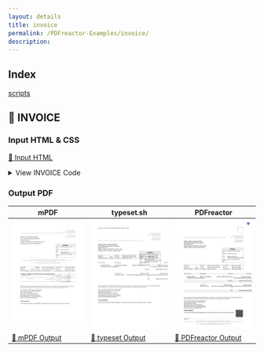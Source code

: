 ```yaml
---
layout: details
title: invoice
permalink: /PDFreactor-Examples/invoice/
description: 
---
```


## Index
<div class="boxes">
                            <a href="/compare.html2pdf.tools/PDFreactor-Examples/invoice/scripts/">
                                scripts
                            </a>
</div>

## 🔬 INVOICE

### Input HTML & CSS

[📄 Input HTML](https://raw.githubusercontent.com/azettl/compare.html2pdf.tools/master//html/PDFreactor%20Examples/invoice/invoice.html)

<details>
    <summary>
        View INVOICE Code
    </summary>
    <pre><code class="hljs xml"><span class="hljs-meta">&lt;!DOCTYPE <span class="hljs-meta-keyword">html</span>&gt;</span>
<span class="hljs-tag">&lt;<span class="hljs-name">html</span> <span class="hljs-attr">lang</span>=<span class="hljs-string">"en-US"</span>&gt;</span>
<span class="hljs-tag">&lt;<span class="hljs-name">head</span>&gt;</span>
    <span class="hljs-tag">&lt;<span class="hljs-name">title</span>&gt;</span>Corporate Invoice<span class="hljs-tag">&lt;/<span class="hljs-name">title</span>&gt;</span>
    <span class="hljs-tag">&lt;<span class="hljs-name">meta</span> <span class="hljs-attr">charset</span>=<span class="hljs-string">"utf-8"</span>/&gt;</span>
    <span class="hljs-tag">&lt;<span class="hljs-name">style</span>&gt;</span>@media print {

        @page:first {
        
            @top-right {
                content: none;
            }
            @top-left {
                content: none;
            }
        }
        
        @page {
            margin: 2cm 2.5cm 3cm 2.5cm;
            
            @top-left {
                content: element(headerIdentifier);
                vertical-align: bottom;
            }
            @bottom-left {
                content: element(footerIdentifier);
                vertical-align: top;
                width: 100%;
            }
            @bottom-right {
                content: element(companyIdentifier);
                vertical-align: top;
                margin-top: 4mm;
                width: 100%;
            }
        }
    }
    
    @-ro-preferences {
        page-layout: 1 column;
        initial-zoom: fit-page;
    }
    
    div.spacing {
        margin-top: 1.2em;
    }
    
    div.footer, div.header {
        font: 9pt arial, sans-serif;
        width: 100%;
    }
    
    div.footer {
        position: running(footerIdentifier);
    }
    
    div.header {
        position: running(headerIdentifier);
    }
    
    p.companyinfo {
        position: running(companyIdentifier);
    }
    
    div.header table {
        position: relative;
    }
    
    div.footer table, div.footer p {
        position: relative;
    }
    
    
    table.header-footer {
        padding: 0pt;
        text-align: right;
        border-collapse: collapse;
        background: #F8F8F8;
        width: 100%;
    }
    
    table.header-footer td:first-child {
        text-align: left;
    }
    
    table.header-footer td.subtotaltext {
        padding-right: 1.7em;
    }
    
    table.header-footer td.subtotaltext {
        position: absolute;
        right: 11.5em;
    }
    
    table.header-footer td.currency {
        position: absolute;
        right: 7em;
    }
    
    table.header-footer td.subtotal {
        position: absolute;
        right: 1.5em;
    }
    
    div.header td.subtotal::before {
        content: string(sum, start);
    }
    
    div.header td.invoicetext {
        width: 16cm;
    }
    
    div.header td.invoicetext::before {
        content: string(invoice, start);
    }
    
    div.header td.subtotaltext::before {
        content: string(subtotaltext, start);
    }
    
    div.header td.currency::before {
        content: string(currency, start);
    }
    
    div.footer td.subtotaltext::before {
        content: string(subtotaltext, last);
    }
    
    div.footer td.currency::before {
        content: string(currency, last);
    }
    
    
    div.footer td.subtotal::before {
        content: string(sum, last);
    }
    
    div.footer td.pagecounter::before {
        content: "Page " counter(page) "/" counter(pages);
    }
    
    p.companyinfo {
        background: white;
        border: 0.75pt solid white;
    }
    
    p.companyinfo {
        font: 6pt arial, sans-serif;
        color: #7F7F7F;
        text-align: center;
    }
                
    barcode {
        -ro-replacedelement: barcode;
    }
    
    img.logo {
        height: 42pt;
        margin-bottom: 20pt;
    }
    
    div.companyinformation {
        text-align: right;
        font: 6pt arial, sans-serif;
        color: #7F7F7F;
    }
    
    div.addressline {
        font: 6pt arial, sans-serif;
        color: #7F7F7F;
        margin-bottom: 20pt;
        margin-top: -40pt;
    }
    
    div.recipient {
        font: 10pt arial, sans-serif;
    }
    
    div.descbox {
        float: right;
        width: 160pt;
        font: 8pt arial, sans-serif;
    }
    
    div.descboxheader {
        background-color: #F0F0F0;
        border: 0.75pt solid #777;
        text-align: center;
        font: bold 12pt arial, sans-serif;
    }
    
    div.descboxcontent {
        border-left: 0.75pt solid #777;
        border-bottom: 0.75pt solid #777;
        border-right: 0.75pt solid #777;
    }
    
    div.infotable {
        border: 0.75pt solid #777;
        margin-top: 0.5cm;
        margin-bottom: 0.5cm;
    }
    
    table.infotable {
        font: 8pt arial, sans-serif;
        width: 100%;
    }
    
    hr.floated {
        visibility: hidden;
        float: left;
    }
    
    table.postable {
        font: 9pt arial, sans-serif;
        width: 100%;
        border-collapse: separate;
        border-spacing: 0pt 10pt;
        margin-bottom: 5pt;
    }
    
    table.postable tbody tr:not(.postfooter ):nth-child(even) {
        background-color: #FAFAFA;
    }
    
    table.postable tr {
        break-inside: avoid;
    }
    
    hr.invisible {
        visibility: hidden;
        background: #fff;
        color: #fff;
        clear: both;
        margin: 0;
    }
    
    tr.postheader {
        background-color: #F0F0F0;
        padding: 4pt;
    }
    
    tr.transfer&gt;td:first-child {
        overflow: hidden;
    }
    
    tr.tansfer&gt;td {
        background-color: #F0F0F0;
        padding: 4pt;
    }
    
    tr.postheader td {
        white-space: nowrap;
    }
    
    tr.postfooter {
        background-color: #F0F0F0;
        padding: 4pt;
    }
    
    tr.postfootercontent {
        background-color: white;
    }
    
    td {
        vertical-align: top;
    }
    
    td.subtotal {
        text-align: right;
        padding-right: 5pt;
        font-weight: bold;
    }
    
    td.total {
        background-color: #fff !important;
        border: 0.75pt solid black;
        text-align: right;
        padding-right: 5pt;
        font-weight: bold;
    }
    
    td.right {
        text-align: right;
        width: 5em;
        padding-right: 0.5em;
    }
    
    p {
        font: 8pt arial, sans-serif;
    }
    
    p.terms {
        font-weight: bold;
        text-decoration: underline;
        font-style: italic;
    }
    
    body.main {
        string-set: subtotaltext "", sum "", currency "";
        counter-reset: position;
    }
    
    div.sum-subtotal {
        string-set: sum self;
        visibility: hidden;
        position: absolute;
    }
    
    td.invoice {
        string-set: invoice "Invoice " self;
    }
    
    table.postable tbody tr:first-child {
        string-set: subtotaltext "Subtotal", currency "EUR";
    }
    
    table.postable tbody tr:last-child {
        string-set: subtotaltext "", sum "", currency "";
    }
    
    td.position {
        counter-increment: position;
        text-align: right;
        padding-right: 10pt;
    }
    
    td.position::before {
        content: counter(position);
    }
    
    div.posttext {
        break-inside: avoid;
        padding-top: 10pt;
    }
    <span class="hljs-tag">&lt;/<span class="hljs-name">style</span>&gt;</span>
    <span class="hljs-tag">&lt;<span class="hljs-name">script</span> <span class="hljs-attr">src</span>=<span class="hljs-string">"scripts/angular/angular.min.js"</span>&gt;</span><span class="hljs-tag">&lt;/<span class="hljs-name">script</span>&gt;</span>
    <span class="hljs-tag">&lt;<span class="hljs-name">script</span> <span class="hljs-attr">src</span>=<span class="hljs-string">"scripts/app.js"</span>&gt;</span><span class="hljs-tag">&lt;/<span class="hljs-name">script</span>&gt;</span>
<span class="hljs-tag">&lt;/<span class="hljs-name">head</span>&gt;</span>

<span class="hljs-tag">&lt;<span class="hljs-name">body</span> <span class="hljs-attr">class</span>=<span class="hljs-string">"main"</span> <span class="hljs-attr">data-ng-app</span>=<span class="hljs-string">"invoiceApp"</span> <span class="hljs-attr">data-ng-controller</span>=<span class="hljs-string">"invoiceController"</span>&gt;</span>
    <span class="hljs-tag">&lt;<span class="hljs-name">div</span> <span class="hljs-attr">class</span>=<span class="hljs-string">"companyinformation"</span>&gt;</span><span class="hljs-tag">&lt;<span class="hljs-name">img</span> <span class="hljs-attr">class</span>=<span class="hljs-string">"logo"</span> <span class="hljs-attr">alt</span>=<span class="hljs-string">"Company Logo"</span> <span class="hljs-attr">data-ng-src</span>=<span class="hljs-string">"{{data.vendor.logo}}"</span> /&gt;</span>
        <span class="hljs-tag">&lt;<span class="hljs-name">div</span>&gt;</span>{{data.vendor.companyname}}<span class="hljs-tag">&lt;/<span class="hljs-name">div</span>&gt;</span>
        <span class="hljs-tag">&lt;<span class="hljs-name">div</span>&gt;</span>{{data.vendor.address}}<span class="hljs-tag">&lt;/<span class="hljs-name">div</span>&gt;</span>
        <span class="hljs-tag">&lt;<span class="hljs-name">div</span>&gt;</span>{{data.vendor.zip}} {{data.vendor.city}}<span class="hljs-tag">&lt;/<span class="hljs-name">div</span>&gt;</span>
        <span class="hljs-tag">&lt;<span class="hljs-name">div</span>&gt;</span>{{data.vendor.country}}<span class="hljs-tag">&lt;/<span class="hljs-name">div</span>&gt;</span>
        <span class="hljs-tag">&lt;<span class="hljs-name">div</span> <span class="hljs-attr">class</span>=<span class="hljs-string">"spacing"</span>&gt;</span>Tel. {{data.vendor.tel}}<span class="hljs-tag">&lt;/<span class="hljs-name">div</span>&gt;</span>
        <span class="hljs-tag">&lt;<span class="hljs-name">div</span>&gt;</span>Fax {{data.vendor.fax}}<span class="hljs-tag">&lt;/<span class="hljs-name">div</span>&gt;</span>
        <span class="hljs-tag">&lt;<span class="hljs-name">div</span>&gt;</span>E-Mail {{data.vendor.email}}<span class="hljs-tag">&lt;/<span class="hljs-name">div</span>&gt;</span>
    <span class="hljs-tag">&lt;/<span class="hljs-name">div</span>&gt;</span>
    <span class="hljs-tag">&lt;<span class="hljs-name">div</span> <span class="hljs-attr">class</span>=<span class="hljs-string">"addressline"</span>&gt;</span>{{data.vendor.companyname}} - {{data.vendor.address}} - {{data.vendor.zip}} {{data.vendor.city}} - {{data.vendor.country}}<span class="hljs-tag">&lt;/<span class="hljs-name">div</span>&gt;</span>
    <span class="hljs-tag">&lt;<span class="hljs-name">div</span> <span class="hljs-attr">class</span>=<span class="hljs-string">"recipient"</span>&gt;</span>
        <span class="hljs-tag">&lt;<span class="hljs-name">div</span>&gt;</span>{{data.orderer.companyname}}<span class="hljs-tag">&lt;/<span class="hljs-name">div</span>&gt;</span>
        <span class="hljs-tag">&lt;<span class="hljs-name">div</span>&gt;</span>Attn: {{data.orderer.personname}}<span class="hljs-tag">&lt;/<span class="hljs-name">div</span>&gt;</span>
        <span class="hljs-tag">&lt;<span class="hljs-name">div</span> <span class="hljs-attr">data-ng-repeat</span>=<span class="hljs-string">"addressLine in data.orderer.address"</span>&gt;</span>
            {{addressLine}}
        <span class="hljs-tag">&lt;/<span class="hljs-name">div</span>&gt;</span>
        <span class="hljs-tag">&lt;<span class="hljs-name">div</span>&gt;</span>{{data.orderer.zip}} {{data.orderer.city}}<span class="hljs-tag">&lt;/<span class="hljs-name">div</span>&gt;</span>
        <span class="hljs-tag">&lt;<span class="hljs-name">div</span>&gt;</span>{{data.orderer.country | uppercase}}<span class="hljs-tag">&lt;/<span class="hljs-name">div</span>&gt;</span>
    <span class="hljs-tag">&lt;/<span class="hljs-name">div</span>&gt;</span>
    <span class="hljs-tag">&lt;<span class="hljs-name">div</span> <span class="hljs-attr">class</span>=<span class="hljs-string">"descbox"</span>&gt;</span>
        <span class="hljs-tag">&lt;<span class="hljs-name">div</span> <span class="hljs-attr">class</span>=<span class="hljs-string">"descboxheader"</span>&gt;</span>
            Invoice
        <span class="hljs-tag">&lt;/<span class="hljs-name">div</span>&gt;</span>
        <span class="hljs-tag">&lt;<span class="hljs-name">div</span> <span class="hljs-attr">class</span>=<span class="hljs-string">"descboxcontent"</span>&gt;</span>
            <span class="hljs-tag">&lt;<span class="hljs-name">table</span>&gt;</span>
                <span class="hljs-tag">&lt;<span class="hljs-name">tr</span>&gt;</span>
                    <span class="hljs-tag">&lt;<span class="hljs-name">td</span>&gt;</span>Process no.:<span class="hljs-tag">&lt;/<span class="hljs-name">td</span>&gt;</span>
                    <span class="hljs-tag">&lt;<span class="hljs-name">td</span>&gt;</span>{{data.voucher.processno}}<span class="hljs-tag">&lt;/<span class="hljs-name">td</span>&gt;</span>
                <span class="hljs-tag">&lt;/<span class="hljs-name">tr</span>&gt;</span>
                <span class="hljs-tag">&lt;<span class="hljs-name">tr</span>&gt;</span>
                    <span class="hljs-tag">&lt;<span class="hljs-name">td</span>&gt;</span>Voucher no.:<span class="hljs-tag">&lt;/<span class="hljs-name">td</span>&gt;</span>
                    <span class="hljs-tag">&lt;<span class="hljs-name">td</span> <span class="hljs-attr">class</span>=<span class="hljs-string">"invoice"</span>&gt;</span>{{data.voucher.no}}<span class="hljs-tag">&lt;/<span class="hljs-name">td</span>&gt;</span>
                <span class="hljs-tag">&lt;/<span class="hljs-name">tr</span>&gt;</span>
                <span class="hljs-tag">&lt;<span class="hljs-name">tr</span>&gt;</span>
                    <span class="hljs-tag">&lt;<span class="hljs-name">td</span>&gt;</span>Date:<span class="hljs-tag">&lt;/<span class="hljs-name">td</span>&gt;</span>
                    <span class="hljs-tag">&lt;<span class="hljs-name">td</span>&gt;</span>{{data.voucher.date | formatAsDate:data.vendor.locale}}<span class="hljs-tag">&lt;/<span class="hljs-name">td</span>&gt;</span>
                <span class="hljs-tag">&lt;/<span class="hljs-name">tr</span>&gt;</span>
                <span class="hljs-tag">&lt;<span class="hljs-name">tr</span>&gt;</span>
                    <span class="hljs-tag">&lt;<span class="hljs-name">td</span>&gt;</span>Client reference no:<span class="hljs-tag">&lt;/<span class="hljs-name">td</span>&gt;</span>
                    <span class="hljs-tag">&lt;<span class="hljs-name">td</span>&gt;</span>{{data.voucher.clientrefid}}<span class="hljs-tag">&lt;/<span class="hljs-name">td</span>&gt;</span>
                <span class="hljs-tag">&lt;/<span class="hljs-name">tr</span>&gt;</span>
            <span class="hljs-tag">&lt;/<span class="hljs-name">table</span>&gt;</span>
        <span class="hljs-tag">&lt;/<span class="hljs-name">div</span>&gt;</span>
    <span class="hljs-tag">&lt;/<span class="hljs-name">div</span>&gt;</span>
    <span class="hljs-tag">&lt;<span class="hljs-name">div</span> <span class="hljs-attr">class</span>=<span class="hljs-string">"header"</span>&gt;</span>
        <span class="hljs-tag">&lt;<span class="hljs-name">table</span> <span class="hljs-attr">class</span>=<span class="hljs-string">"header header-footer"</span>&gt;</span>
            <span class="hljs-tag">&lt;<span class="hljs-name">tr</span>&gt;</span>
                <span class="hljs-tag">&lt;<span class="hljs-name">td</span> <span class="hljs-attr">class</span>=<span class="hljs-string">"invoicetext"</span>&gt;</span><span class="hljs-tag">&lt;/<span class="hljs-name">td</span>&gt;</span>
                <span class="hljs-tag">&lt;<span class="hljs-name">td</span> <span class="hljs-attr">class</span>=<span class="hljs-string">"right subtotaltext"</span>&gt;</span><span class="hljs-tag">&lt;/<span class="hljs-name">td</span>&gt;</span>
                <span class="hljs-tag">&lt;<span class="hljs-name">td</span> <span class="hljs-attr">class</span>=<span class="hljs-string">"right currency"</span>&gt;</span><span class="hljs-tag">&lt;/<span class="hljs-name">td</span>&gt;</span>
                <span class="hljs-tag">&lt;<span class="hljs-name">td</span> <span class="hljs-attr">class</span>=<span class="hljs-string">"subtotal"</span>&gt;</span><span class="hljs-tag">&lt;/<span class="hljs-name">td</span>&gt;</span>
            <span class="hljs-tag">&lt;/<span class="hljs-name">tr</span>&gt;</span>
        <span class="hljs-tag">&lt;/<span class="hljs-name">table</span>&gt;</span>
    <span class="hljs-tag">&lt;/<span class="hljs-name">div</span>&gt;</span>
    <span class="hljs-tag">&lt;<span class="hljs-name">div</span> <span class="hljs-attr">class</span>=<span class="hljs-string">"footer"</span>&gt;</span>
        <span class="hljs-tag">&lt;<span class="hljs-name">table</span> <span class="hljs-attr">class</span>=<span class="hljs-string">"footer header-footer"</span>&gt;</span>
            <span class="hljs-tag">&lt;<span class="hljs-name">tr</span>&gt;</span>
                <span class="hljs-tag">&lt;<span class="hljs-name">td</span> <span class="hljs-attr">class</span>=<span class="hljs-string">"pagecounter"</span>&gt;</span><span class="hljs-tag">&lt;/<span class="hljs-name">td</span>&gt;</span>
                <span class="hljs-tag">&lt;<span class="hljs-name">td</span> <span class="hljs-attr">class</span>=<span class="hljs-string">"right subtotaltext"</span>&gt;</span><span class="hljs-tag">&lt;/<span class="hljs-name">td</span>&gt;</span>
                <span class="hljs-tag">&lt;<span class="hljs-name">td</span> <span class="hljs-attr">class</span>=<span class="hljs-string">"right currency"</span>&gt;</span><span class="hljs-tag">&lt;/<span class="hljs-name">td</span>&gt;</span>
                <span class="hljs-tag">&lt;<span class="hljs-name">td</span> <span class="hljs-attr">class</span>=<span class="hljs-string">"subtotal"</span>&gt;</span><span class="hljs-tag">&lt;/<span class="hljs-name">td</span>&gt;</span>
            <span class="hljs-tag">&lt;/<span class="hljs-name">tr</span>&gt;</span>
        <span class="hljs-tag">&lt;/<span class="hljs-name">table</span>&gt;</span>
    <span class="hljs-tag">&lt;/<span class="hljs-name">div</span>&gt;</span>
    <span class="hljs-tag">&lt;<span class="hljs-name">p</span> <span class="hljs-attr">class</span>=<span class="hljs-string">"companyinfo"</span>&gt;</span>
        {{data.vendor.companyname}} - {{data.vendor.register}} - Geschäftsführer: {{data.vendor.director}}<span class="hljs-tag">&lt;<span class="hljs-name">br</span> /&gt;</span>
        {{data.vendor.bankname}} - BLZ: {{data.vendor.bankcode}} - Kto.-Nr: {{data.vendor.bankaccno}} - Swift Code: {{data.vendor.swiftbic}} - USt.IdNr: {{data.vendor.vatid}} - St-Nr: {{data.vendor.taxno}}<span class="hljs-tag">&lt;<span class="hljs-name">br</span> /&gt;</span>
        Disclaimer: All data on this page is completely fictional. Any similarity to real data is purely coincidental.<span class="hljs-tag">&lt;<span class="hljs-name">br</span> /&gt;</span>There is no representation that this data is accurate, complete or current.
    <span class="hljs-tag">&lt;/<span class="hljs-name">p</span>&gt;</span>
    <span class="hljs-tag">&lt;<span class="hljs-name">hr</span> <span class="hljs-attr">class</span>=<span class="hljs-string">"invisible"</span> /&gt;</span>
    <span class="hljs-tag">&lt;<span class="hljs-name">div</span> <span class="hljs-attr">class</span>=<span class="hljs-string">"infotable"</span>&gt;</span>
        <span class="hljs-tag">&lt;<span class="hljs-name">table</span> <span class="hljs-attr">class</span>=<span class="hljs-string">"infotable"</span>&gt;</span>
            <span class="hljs-tag">&lt;<span class="hljs-name">tr</span>&gt;</span>
                <span class="hljs-tag">&lt;<span class="hljs-name">td</span>&gt;</span>Valid until<span class="hljs-tag">&lt;/<span class="hljs-name">td</span>&gt;</span>
                <span class="hljs-tag">&lt;<span class="hljs-name">td</span>&gt;</span><span class="hljs-tag">&lt;/<span class="hljs-name">td</span>&gt;</span>
                <span class="hljs-tag">&lt;<span class="hljs-name">td</span>&gt;</span>Reference<span class="hljs-tag">&lt;/<span class="hljs-name">td</span>&gt;</span>
                <span class="hljs-tag">&lt;<span class="hljs-name">td</span>&gt;</span>{{data.voucher.clientrefid}}<span class="hljs-tag">&lt;/<span class="hljs-name">td</span>&gt;</span>
                <span class="hljs-tag">&lt;<span class="hljs-name">td</span>&gt;</span>Our VAT-ID no.<span class="hljs-tag">&lt;/<span class="hljs-name">td</span>&gt;</span>
                <span class="hljs-tag">&lt;<span class="hljs-name">td</span>&gt;</span>{{data.vendor.vatid}}<span class="hljs-tag">&lt;/<span class="hljs-name">td</span>&gt;</span>
            <span class="hljs-tag">&lt;/<span class="hljs-name">tr</span>&gt;</span>
            <span class="hljs-tag">&lt;<span class="hljs-name">tr</span>&gt;</span>
                <span class="hljs-tag">&lt;<span class="hljs-name">td</span>&gt;</span>Shipment<span class="hljs-tag">&lt;/<span class="hljs-name">td</span>&gt;</span>
                <span class="hljs-tag">&lt;<span class="hljs-name">td</span>&gt;</span>e-mail<span class="hljs-tag">&lt;/<span class="hljs-name">td</span>&gt;</span>
                <span class="hljs-tag">&lt;<span class="hljs-name">td</span>&gt;</span>Your sign<span class="hljs-tag">&lt;/<span class="hljs-name">td</span>&gt;</span>
                <span class="hljs-tag">&lt;<span class="hljs-name">td</span>&gt;</span>{{data.orderer.personname}}<span class="hljs-tag">&lt;/<span class="hljs-name">td</span>&gt;</span>
                <span class="hljs-tag">&lt;<span class="hljs-name">td</span>&gt;</span>Our sign<span class="hljs-tag">&lt;/<span class="hljs-name">td</span>&gt;</span>
                <span class="hljs-tag">&lt;<span class="hljs-name">td</span>&gt;</span>{{data.vendor.sign}}<span class="hljs-tag">&lt;/<span class="hljs-name">td</span>&gt;</span>
            <span class="hljs-tag">&lt;/<span class="hljs-name">tr</span>&gt;</span>
            <span class="hljs-tag">&lt;<span class="hljs-name">tr</span>&gt;</span>
                <span class="hljs-tag">&lt;<span class="hljs-name">td</span>&gt;</span>Terms of shipment<span class="hljs-tag">&lt;/<span class="hljs-name">td</span>&gt;</span>
                <span class="hljs-tag">&lt;<span class="hljs-name">td</span>&gt;</span>Standard<span class="hljs-tag">&lt;/<span class="hljs-name">td</span>&gt;</span>
                <span class="hljs-tag">&lt;<span class="hljs-name">td</span>&gt;</span>Your voucher<span class="hljs-tag">&lt;/<span class="hljs-name">td</span>&gt;</span>
                <span class="hljs-tag">&lt;<span class="hljs-name">td</span>&gt;</span>{{data.voucher.no}}<span class="hljs-tag">&lt;/<span class="hljs-name">td</span>&gt;</span>
                <span class="hljs-tag">&lt;<span class="hljs-name">td</span>&gt;</span>Your VAT-ID no.<span class="hljs-tag">&lt;/<span class="hljs-name">td</span>&gt;</span>
                <span class="hljs-tag">&lt;<span class="hljs-name">td</span>&gt;</span>{{data.orderer.vatid}}<span class="hljs-tag">&lt;/<span class="hljs-name">td</span>&gt;</span>
            <span class="hljs-tag">&lt;/<span class="hljs-name">tr</span>&gt;</span>
        <span class="hljs-tag">&lt;/<span class="hljs-name">table</span>&gt;</span>
    <span class="hljs-tag">&lt;/<span class="hljs-name">div</span>&gt;</span>
    <span class="hljs-tag">&lt;<span class="hljs-name">table</span> <span class="hljs-attr">class</span>=<span class="hljs-string">"postable"</span>&gt;</span>
        <span class="hljs-tag">&lt;<span class="hljs-name">thead</span>&gt;</span>
            <span class="hljs-tag">&lt;<span class="hljs-name">tr</span> <span class="hljs-attr">class</span>=<span class="hljs-string">"postheader"</span>&gt;</span>
                <span class="hljs-tag">&lt;<span class="hljs-name">td</span> <span class="hljs-attr">style</span>=<span class="hljs-string">"padding-right: 1.5mm"</span>&gt;</span>Pos.<span class="hljs-tag">&lt;/<span class="hljs-name">td</span>&gt;</span>
                <span class="hljs-tag">&lt;<span class="hljs-name">td</span> <span class="hljs-attr">style</span>=<span class="hljs-string">"padding-right: 1.5mm"</span>&gt;</span>Art.-No.<span class="hljs-tag">&lt;/<span class="hljs-name">td</span>&gt;</span>
                <span class="hljs-tag">&lt;<span class="hljs-name">td</span> <span class="hljs-attr">style</span>=<span class="hljs-string">"width:11cm"</span>&gt;</span>Description<span class="hljs-tag">&lt;/<span class="hljs-name">td</span>&gt;</span>
                <span class="hljs-tag">&lt;<span class="hljs-name">td</span> <span class="hljs-attr">class</span>=<span class="hljs-string">"right"</span>&gt;</span>Qty. Unit<span class="hljs-tag">&lt;/<span class="hljs-name">td</span>&gt;</span>
                <span class="hljs-tag">&lt;<span class="hljs-name">td</span> <span class="hljs-attr">class</span>=<span class="hljs-string">"right"</span>&gt;</span>Unit Price<span class="hljs-tag">&lt;/<span class="hljs-name">td</span>&gt;</span>
                <span class="hljs-tag">&lt;<span class="hljs-name">td</span> <span class="hljs-attr">class</span>=<span class="hljs-string">"right"</span>&gt;</span>Total Price<span class="hljs-tag">&lt;/<span class="hljs-name">td</span>&gt;</span>
                <span class="hljs-tag">&lt;<span class="hljs-name">td</span> <span class="hljs-attr">style</span>=<span class="hljs-string">"text-align:right"</span>&gt;</span>TC<span class="hljs-tag">&lt;/<span class="hljs-name">td</span>&gt;</span>
            <span class="hljs-tag">&lt;/<span class="hljs-name">tr</span>&gt;</span>
        <span class="hljs-tag">&lt;/<span class="hljs-name">thead</span>&gt;</span>
        <span class="hljs-tag">&lt;<span class="hljs-name">tbody</span>&gt;</span>
            <span class="hljs-tag">&lt;<span class="hljs-name">tr</span> <span class="hljs-attr">data-ng-repeat</span>=<span class="hljs-string">"position in data.positions"</span>&gt;</span>
                <span class="hljs-tag">&lt;<span class="hljs-name">td</span> <span class="hljs-attr">class</span>=<span class="hljs-string">"position"</span> /&gt;</span>
                <span class="hljs-tag">&lt;<span class="hljs-name">td</span>&gt;</span>{{position.khkid | formatAsArticleNumber}}<span class="hljs-tag">&lt;/<span class="hljs-name">td</span>&gt;</span>
                <span class="hljs-tag">&lt;<span class="hljs-name">td</span>&gt;</span>
                    <span class="hljs-tag">&lt;<span class="hljs-name">div</span>&gt;</span>{{position.articletitle}}<span class="hljs-tag">&lt;/<span class="hljs-name">div</span>&gt;</span>
                    <span class="hljs-tag">&lt;<span class="hljs-name">div</span> <span class="hljs-attr">data-ng-repeat</span>=<span class="hljs-string">"desc in position.articledesc"</span>&gt;</span>
                        {{desc}}
                    <span class="hljs-tag">&lt;/<span class="hljs-name">div</span>&gt;</span>
                <span class="hljs-tag">&lt;/<span class="hljs-name">td</span>&gt;</span>
                <span class="hljs-tag">&lt;<span class="hljs-name">td</span> <span class="hljs-attr">class</span>=<span class="hljs-string">"right"</span>&gt;</span>{{position.qty}} {{position.unit}}<span class="hljs-tag">&lt;/<span class="hljs-name">td</span>&gt;</span>
                <span class="hljs-tag">&lt;<span class="hljs-name">td</span> <span class="hljs-attr">class</span>=<span class="hljs-string">"right"</span>&gt;</span>{{position.unitprice | formatAsValue:data.vendor.locale}}<span class="hljs-tag">&lt;/<span class="hljs-name">td</span>&gt;</span>
                <span class="hljs-tag">&lt;<span class="hljs-name">td</span> <span class="hljs-attr">class</span>=<span class="hljs-string">"right"</span>&gt;</span>{{position.total | formatAsValue:data.vendor.locale}}
                    <span class="hljs-tag">&lt;<span class="hljs-name">div</span> <span class="hljs-attr">class</span>=<span class="hljs-string">"sum-subtotal"</span>&gt;</span>{{position.subtotal | formatAsValue:data.vendor.locale}}<span class="hljs-tag">&lt;/<span class="hljs-name">div</span>&gt;</span>
                <span class="hljs-tag">&lt;/<span class="hljs-name">td</span>&gt;</span>
                <span class="hljs-tag">&lt;<span class="hljs-name">td</span> <span class="hljs-attr">style</span>=<span class="hljs-string">"text-align:right"</span>&gt;</span>{{data.vat.code}}<span class="hljs-tag">&lt;/<span class="hljs-name">td</span>&gt;</span>
            <span class="hljs-tag">&lt;/<span class="hljs-name">tr</span>&gt;</span>
            <span class="hljs-tag">&lt;<span class="hljs-name">tr</span> <span class="hljs-attr">class</span>=<span class="hljs-string">"postfooter"</span>&gt;</span>
                <span class="hljs-tag">&lt;<span class="hljs-name">td</span>&gt;</span><span class="hljs-tag">&lt;/<span class="hljs-name">td</span>&gt;</span>
                <span class="hljs-tag">&lt;<span class="hljs-name">td</span>&gt;</span><span class="hljs-tag">&lt;/<span class="hljs-name">td</span>&gt;</span>
                <span class="hljs-tag">&lt;<span class="hljs-name">td</span>&gt;</span><span class="hljs-tag">&lt;/<span class="hljs-name">td</span>&gt;</span>
                <span class="hljs-tag">&lt;<span class="hljs-name">td</span> <span class="hljs-attr">class</span>=<span class="hljs-string">"right"</span>&gt;</span>Subtotal<span class="hljs-tag">&lt;/<span class="hljs-name">td</span>&gt;</span>
                <span class="hljs-tag">&lt;<span class="hljs-name">td</span> <span class="hljs-attr">class</span>=<span class="hljs-string">"right"</span>&gt;</span>{{data.vendor.currency}}<span class="hljs-tag">&lt;/<span class="hljs-name">td</span>&gt;</span>
                <span class="hljs-tag">&lt;<span class="hljs-name">td</span> <span class="hljs-attr">class</span>=<span class="hljs-string">"subtotal"</span>&gt;</span>{{data.subtotal | formatAsValue:data.vendor.locale}}<span class="hljs-tag">&lt;/<span class="hljs-name">td</span>&gt;</span>
                <span class="hljs-tag">&lt;<span class="hljs-name">td</span> <span class="hljs-attr">style</span>=<span class="hljs-string">"text-align:right"</span> /&gt;</span>
            <span class="hljs-tag">&lt;/<span class="hljs-name">tr</span>&gt;</span>
            <span class="hljs-tag">&lt;<span class="hljs-name">tr</span> <span class="hljs-attr">class</span>=<span class="hljs-string">"postfooter postfootercontent"</span>&gt;</span>
                <span class="hljs-tag">&lt;<span class="hljs-name">td</span>&gt;</span><span class="hljs-tag">&lt;/<span class="hljs-name">td</span>&gt;</span>
                <span class="hljs-tag">&lt;<span class="hljs-name">td</span>&gt;</span><span class="hljs-tag">&lt;/<span class="hljs-name">td</span>&gt;</span>
                <span class="hljs-tag">&lt;<span class="hljs-name">td</span>&gt;</span>VAT with TC {{data.vat.code}}<span class="hljs-tag">&lt;/<span class="hljs-name">td</span>&gt;</span>
                <span class="hljs-tag">&lt;<span class="hljs-name">td</span> <span class="hljs-attr">class</span>=<span class="hljs-string">"right"</span>&gt;</span>{{data.vat.value | formatAsPercentage:data.vendor.locale}} of<span class="hljs-tag">&lt;/<span class="hljs-name">td</span>&gt;</span>
                <span class="hljs-tag">&lt;<span class="hljs-name">td</span> <span class="hljs-attr">class</span>=<span class="hljs-string">"right"</span>&gt;</span>{{data.subtotal | formatAsValue:data.vendor.locale}}<span class="hljs-tag">&lt;/<span class="hljs-name">td</span>&gt;</span>
                <span class="hljs-tag">&lt;<span class="hljs-name">td</span> <span class="hljs-attr">class</span>=<span class="hljs-string">"right"</span>&gt;</span>{{data.subtotalVat | formatAsValue:data.vendor.locale}}<span class="hljs-tag">&lt;/<span class="hljs-name">td</span>&gt;</span>
                <span class="hljs-tag">&lt;<span class="hljs-name">td</span>&gt;</span><span class="hljs-tag">&lt;/<span class="hljs-name">td</span>&gt;</span>
            <span class="hljs-tag">&lt;/<span class="hljs-name">tr</span>&gt;</span>
            <span class="hljs-tag">&lt;<span class="hljs-name">tr</span> <span class="hljs-attr">class</span>=<span class="hljs-string">"postfooter"</span>&gt;</span>
                <span class="hljs-tag">&lt;<span class="hljs-name">td</span>&gt;</span><span class="hljs-tag">&lt;/<span class="hljs-name">td</span>&gt;</span>
                <span class="hljs-tag">&lt;<span class="hljs-name">td</span>&gt;</span><span class="hljs-tag">&lt;/<span class="hljs-name">td</span>&gt;</span>
                <span class="hljs-tag">&lt;<span class="hljs-name">td</span>&gt;</span><span class="hljs-tag">&lt;/<span class="hljs-name">td</span>&gt;</span>
                <span class="hljs-tag">&lt;<span class="hljs-name">td</span> <span class="hljs-attr">class</span>=<span class="hljs-string">"right"</span>&gt;</span>Total<span class="hljs-tag">&lt;/<span class="hljs-name">td</span>&gt;</span>
                <span class="hljs-tag">&lt;<span class="hljs-name">td</span> <span class="hljs-attr">class</span>=<span class="hljs-string">"right"</span>&gt;</span>{{data.vendor.currency}}<span class="hljs-tag">&lt;/<span class="hljs-name">td</span>&gt;</span>
                <span class="hljs-tag">&lt;<span class="hljs-name">td</span> <span class="hljs-attr">class</span>=<span class="hljs-string">"subtotal"</span>&gt;</span>{{data.totalWithVat | formatAsValue:data.vendor.locale}}<span class="hljs-tag">&lt;/<span class="hljs-name">td</span>&gt;</span>
                <span class="hljs-tag">&lt;<span class="hljs-name">td</span>&gt;</span><span class="hljs-tag">&lt;/<span class="hljs-name">td</span>&gt;</span>
            <span class="hljs-tag">&lt;/<span class="hljs-name">tr</span>&gt;</span>
        <span class="hljs-tag">&lt;/<span class="hljs-name">tbody</span>&gt;</span>
    <span class="hljs-tag">&lt;/<span class="hljs-name">table</span>&gt;</span>
    <span class="hljs-tag">&lt;<span class="hljs-name">div</span> <span class="hljs-attr">class</span>=<span class="hljs-string">"footer"</span>&gt;</span>
        <span class="hljs-tag">&lt;<span class="hljs-name">table</span> <span class="hljs-attr">class</span>=<span class="hljs-string">"footer header-footer"</span>&gt;</span>
            <span class="hljs-tag">&lt;<span class="hljs-name">tr</span>&gt;</span>
                <span class="hljs-tag">&lt;<span class="hljs-name">td</span> <span class="hljs-attr">class</span>=<span class="hljs-string">"pagecounter"</span>&gt;</span><span class="hljs-tag">&lt;/<span class="hljs-name">td</span>&gt;</span>
                <span class="hljs-tag">&lt;<span class="hljs-name">td</span> <span class="hljs-attr">class</span>=<span class="hljs-string">"right subtotaltext"</span>&gt;</span><span class="hljs-tag">&lt;/<span class="hljs-name">td</span>&gt;</span>
                <span class="hljs-tag">&lt;<span class="hljs-name">td</span> <span class="hljs-attr">class</span>=<span class="hljs-string">"right currency"</span>&gt;</span><span class="hljs-tag">&lt;/<span class="hljs-name">td</span>&gt;</span>
                <span class="hljs-tag">&lt;<span class="hljs-name">td</span> <span class="hljs-attr">class</span>=<span class="hljs-string">"subtotal"</span>&gt;</span><span class="hljs-tag">&lt;/<span class="hljs-name">td</span>&gt;</span>
            <span class="hljs-tag">&lt;/<span class="hljs-name">tr</span>&gt;</span>
        <span class="hljs-tag">&lt;/<span class="hljs-name">table</span>&gt;</span>
    <span class="hljs-tag">&lt;/<span class="hljs-name">div</span>&gt;</span>
    <span class="hljs-tag">&lt;<span class="hljs-name">div</span> <span class="hljs-attr">class</span>=<span class="hljs-string">"posttext"</span>&gt;</span>
        <span class="hljs-tag">&lt;<span class="hljs-name">p</span>&gt;</span>The invoice amount must be paid with indication of the "Voucher no." by remittance to our bank account indicated below free of bank charges for us. 
            You may also send us a collection-only check in the currency mentioned above.<span class="hljs-tag">&lt;/<span class="hljs-name">p</span>&gt;</span>
        <span class="hljs-tag">&lt;<span class="hljs-name">p</span>&gt;</span>Account Holder: {{data.vendor.companyname}}<span class="hljs-tag">&lt;<span class="hljs-name">br</span> /&gt;</span> Account Number: {{data.vendor.bankaccno}}<span class="hljs-tag">&lt;<span class="hljs-name">br</span> /&gt;</span> IBAN: {{data.vendor.iban}}<span class="hljs-tag">&lt;<span class="hljs-name">br</span> /&gt;</span> Bank Name: {{data.vendor.bankname}}<span class="hljs-tag">&lt;<span class="hljs-name">br</span> /&gt;</span> Bank Address: {{data.vendor.bankaddress}}<span class="hljs-tag">&lt;<span class="hljs-name">br</span> /&gt;</span> Bank SWIFT/BIC Code: {{data.vendor.swiftbic}}<span class="hljs-tag">&lt;<span class="hljs-name">br</span> /&gt;</span> Bank Code: {{data.vendor.bankcode}}<span class="hljs-tag">&lt;/<span class="hljs-name">p</span>&gt;</span>
        <span class="hljs-tag">&lt;<span class="hljs-name">barcode</span> <span class="hljs-attr">style</span>=<span class="hljs-string">"float: right; width: 2cm;"</span> <span class="hljs-attr">message</span>=<span class="hljs-string">"{{data.voucher.processno}};{{data.voucher.no}};{{data.voucher.date | formatAsDate:data.vendor.locale}};{{data.voucher.clientrefid}};{{data.totalWithVat | formatAsValue:data.vendor.locale}};{{data.orderer.companyname}};{{data.orderer.personname}}"</span>&gt;</span>
            <span class="hljs-tag">&lt;<span class="hljs-name">datamatrix</span> /&gt;</span>
        <span class="hljs-tag">&lt;/<span class="hljs-name">barcode</span>&gt;</span>
        <span class="hljs-tag">&lt;<span class="hljs-name">p</span> <span class="hljs-attr">class</span>=<span class="hljs-string">"terms"</span>&gt;</span>Terms of payment:<span class="hljs-tag">&lt;/<span class="hljs-name">p</span>&gt;</span>
        <span class="hljs-tag">&lt;<span class="hljs-name">p</span>&gt;</span>10 Days without deduction {{data.totalWithVat | formatAsCurrency:data.vendor.locale:data.vendor.currency}}<span class="hljs-tag">&lt;/<span class="hljs-name">p</span>&gt;</span>
    <span class="hljs-tag">&lt;/<span class="hljs-name">div</span>&gt;</span>
<span class="hljs-tag">&lt;/<span class="hljs-name">body</span>&gt;</span>
<span class="hljs-tag">&lt;/<span class="hljs-name">html</span>&gt;</span>
</code></pre>
</details>

### Output PDF

| mPDF | typeset.sh | PDFreactor |
|---------|---------|---------|
| ![mPDF Preview](mpdf__html_PDFreactor_Examples_invoice_invoice.html.png) | ![typeset Preview](typeset__html_PDFreactor_Examples_invoice_invoice.html.png) | ![PDFreactor Preview](pdfreactor__html_PDFreactor_Examples_invoice_invoice.html.png) |
| [📕 mPDF Output](mpdf__html_PDFreactor_Examples_invoice_invoice.html.pdf) | [📕 typeset Output](typeset__html_PDFreactor_Examples_invoice_invoice.html.pdf) | [📕 PDFreactor Output](pdfreactor__html_PDFreactor_Examples_invoice_invoice.html.pdf) |


